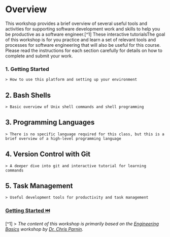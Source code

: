 # Overview

This workshop provides a brief overview of several useful tools and activities for supporting software development work and skills to help you be productive as a software engineer.[^1] These interactive tutorialsThe goal of this workshop is for you practice and learn a set of relevant tools and processes for software engineering that will also be useful for this course. Please read the instructions for each section carefully for details on how to complete and submit your work.

### **1. Getting Started**
    > How to use this platform and setting up your environment

## **2. Bash Shells**
    > Basic overview of Unix shell commands and shell programming

## **3. Programming Languages**
    > There is no specific language required for this class, but this is a brief overview of a high-level programming language

## **4. Version Control with Git**
    > A deeper dive into git and interactive tutorial for learning commands

## **5. Task Management**
    > Useful development tools for productivity and task management

### [Getting Started ⏭️](Intro.md)

[^1] > _The content of this workshop is primarily based on the [Engineering Basics](https://github.com/chrisparnin/EngineeringBasics) workshop by [Dr. Chris Parnin](https://chrisparnin.me)_.